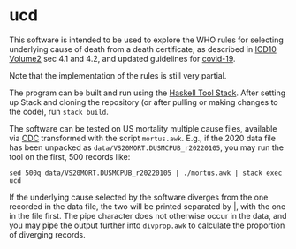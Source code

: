 # ucd

This software is intended to be used to explore the WHO rules for selecting
underlying cause of death from a death certificate, as described in
[ICD10 Volume2](https://icd.who.int/browse10/Content/statichtml/ICD10Volume2_en_2019.pdf)
sec 4.1 and 4.2, and updated guidelines for 
[covid-19](https://apps.who.int/iris/rest/bitstreams/1279836/retrieve).

Note that the implementation of the rules is still very partial.

The program can be built and run using the
[Haskell Tool Stack](https://docs.haskellstack.org/en/stable/README/).
After setting up Stack and cloning the repository (or after pulling or making 
changes to the code), run `stack build`.

The software can be tested on US mortality multiple cause files, available via
[CDC](https://www.cdc.gov/nchs/data_access/vitalstatsonline.htm) transformed with
the script `mortus.awk`. E.g., if the 2020 data file has been unpacked as
`data/VS20MORT.DUSMCPUB_r20220105`, you may run the tool on the first,
500 records like:

```
sed 500q data/VS20MORT.DUSMCPUB_r20220105 | ./mortus.awk | stack exec ucd
```

If the underlying cause selected by the software diverges from the one recorded
in the data file, the two will be printed separated by |, with the one in the
file first. The pipe character does not otherwise occur in the data,
and you may pipe the output further into `divprop.awk` to calculate the
proportion of diverging records.
